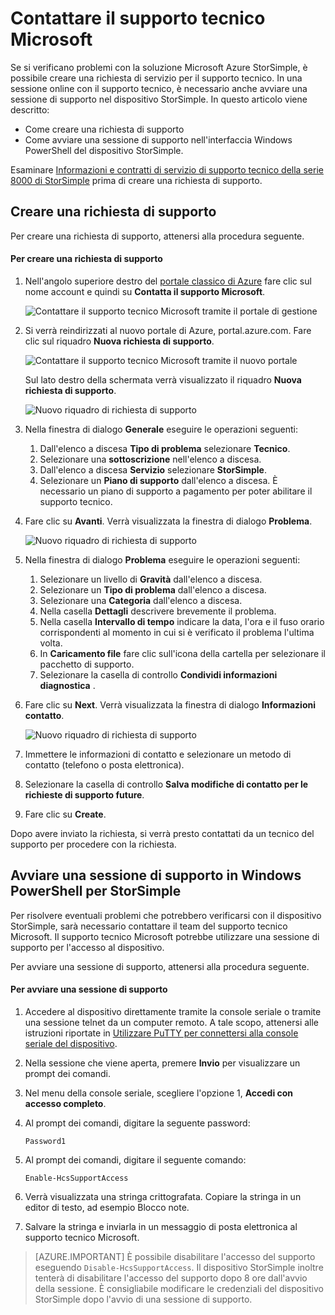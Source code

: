 <properties 
   pageTitle="Contattare il supporto tecnico Microsoft| Microsoft Azure"
   description="Informazioni su come creare una richiesta di supporto e avviare una sessione di supporto nel dispositivo StorSimple."
   services="storsimple"
   documentationCenter=""
   authors="alkohli"
   manager="carmonm"
   editor="" /> 
<tags 
   ms.service="storsimple"
   ms.devlang="na"
   ms.topic="article"
   ms.tgt_pltfrm="na"
   ms.workload="na"
   ms.date="09/21/2016"
   ms.author="alkohli" /> 

# Contattare il supporto tecnico Microsoft

Se si verificano problemi con la soluzione Microsoft Azure StorSimple, è possibile creare una richiesta di servizio per il supporto tecnico. In una sessione online con il supporto tecnico, è necessario anche avviare una sessione di supporto nel dispositivo StorSimple. In questo articolo viene descritto:

- Come creare una richiesta di supporto
- Come avviare una sessione di supporto nell'interfaccia Windows PowerShell del dispositivo StorSimple.

Esaminare [Informazioni e contratti di servizio di supporto tecnico della serie 8000 di StorSimple](https://msdn.microsoft.com/library/mt433077.aspx) prima di creare una richiesta di supporto.

## Creare una richiesta di supporto

Per creare una richiesta di supporto, attenersi alla procedura seguente.

#### Per creare una richiesta di supporto

1. Nell'angolo superiore destro del [portale classico di Azure](https://manage.windowsazure.com/) fare clic sul nome account e quindi su **Contatta il supporto Microsoft**.

	![Contattare il supporto tecnico Microsoft tramite il portale di gestione](./media/storsimple-contact-microsoft-support/Ibiza1.png) 

2. Si verrà reindirizzati al nuovo portale di Azure, portal.azure.com. Fare clic sul riquadro **Nuova richiesta di supporto**.

	![Contattare il supporto tecnico Microsoft tramite il nuovo portale](./media/storsimple-contact-microsoft-support/Ibiza2.png)

    Sul lato destro della schermata verrà visualizzato il riquadro **Nuova richiesta di supporto**.

	![Nuovo riquadro di richiesta di supporto](./media/storsimple-contact-microsoft-support/Ibiza3a.png)

3. Nella finestra di dialogo **Generale** eseguire le operazioni seguenti:
	1. Dall'elenco a discesa **Tipo di problema** selezionare **Tecnico**.
	2. Selezionare una **sottoscrizione** nell'elenco a discesa.
	3. Dall'elenco a discesa **Servizio** selezionare **StorSimple**.
	4. Selezionare un **Piano di supporto** dall'elenco a discesa. È necessario un piano di supporto a pagamento per poter abilitare il supporto tecnico.

4. Fare clic su **Avanti**. Verrà visualizzata la finestra di dialogo **Problema**.

	![Nuovo riquadro di richiesta di supporto](./media/storsimple-contact-microsoft-support/Ibiza5a.png)

5. Nella finestra di dialogo **Problema** eseguire le operazioni seguenti:

    1.  Selezionare un livello di **Gravità** dall'elenco a discesa.
    2.  Selezionare un **Tipo di problema** dall'elenco a discesa.
    3.  Selezionare una **Categoria** dall'elenco a discesa.
    4.  Nella casella **Dettagli** descrivere brevemente il problema.
    5.  Nella casella **Intervallo di tempo** indicare la data, l'ora e il fuso orario corrispondenti al momento in cui si è verificato il problema l'ultima volta.
    6.  In **Caricamento file** fare clic sull'icona della cartella per selezionare il pacchetto di supporto.
    7.  Selezionare la casella di controllo **Condividi informazioni diagnostica** .

6. Fare clic su **Next**. Verrà visualizzata la finestra di dialogo **Informazioni contatto**.

	![Nuovo riquadro di richiesta di supporto](./media/storsimple-contact-microsoft-support/Ibiza6a.png)

7. Immettere le informazioni di contatto e selezionare un metodo di contatto (telefono o posta elettronica).

8. Selezionare la casella di controllo **Salva modifiche di contatto per le richieste di supporto future**.

9. Fare clic su **Create**.

Dopo avere inviato la richiesta, si verrà presto contattati da un tecnico del supporto per procedere con la richiesta.

## Avviare una sessione di supporto in Windows PowerShell per StorSimple

Per risolvere eventuali problemi che potrebbero verificarsi con il dispositivo StorSimple, sarà necessario contattare il team del supporto tecnico Microsoft. Il supporto tecnico Microsoft potrebbe utilizzare una sessione di supporto per l'accesso al dispositivo.

Per avviare una sessione di supporto, attenersi alla procedura seguente.

#### Per avviare una sessione di supporto

1. Accedere al dispositivo direttamente tramite la console seriale o tramite una sessione telnet da un computer remoto. A tale scopo, attenersi alle istruzioni riportate in [Utilizzare PuTTY per connettersi alla console seriale del dispositivo](storsimple-deployment-walkthrough.md#use-putty-to-connect-to-the-device-serial-console).

2. Nella sessione che viene aperta, premere **Invio** per visualizzare un prompt dei comandi.

3. Nel menu della console seriale, scegliere l'opzione 1, **Accedi con accesso completo**.

4. Al prompt dei comandi, digitare la seguente password:

	`Password1`

5. Al prompt dei comandi, digitare il seguente comando:

	`Enable-HcsSupportAccess`

6. Verrà visualizzata una stringa crittografata. Copiare la stringa in un editor di testo, ad esempio Blocco note.

7. Salvare la stringa e inviarla in un messaggio di posta elettronica al supporto tecnico Microsoft.

> [AZURE.IMPORTANT] È possibile disabilitare l'accesso del supporto eseguendo `Disable-HcsSupportAccess`. Il dispositivo StorSimple inoltre tenterà di disabilitare l'accesso del supporto dopo 8 ore dall'avvio della sessione. È consigliabile modificare le credenziali del dispositivo StorSimple dopo l'avvio di una sessione di supporto.

<!---HONumber=AcomDC_0921_2016-->